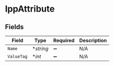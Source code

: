 # IppAttribute


## Fields

| Field              | Type               | Required           | Description        |
| ------------------ | ------------------ | ------------------ | ------------------ |
| `Name`             | **string*          | :heavy_minus_sign: | N/A                |
| `ValueTag`         | **int*             | :heavy_minus_sign: | N/A                |